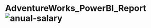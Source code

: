 # AdventureWorks_PowerBI_Report![anual-salary](https://github.com/chitranshu1599/AdventureWorks_PowerBI_Report/assets/109948817/bfaa1cf7-e176-4656-b893-4aad4aa3b846)
